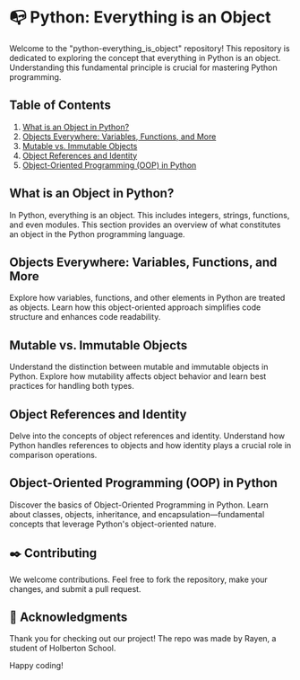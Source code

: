 # :mailbox_with_no_mail: Python: Everything is an Object

Welcome to the "python-everything_is_object" repository! This repository is dedicated to exploring the concept that everything in Python is an object. Understanding this fundamental principle is crucial for mastering Python programming.

## Table of Contents

1. [What is an Object in Python?](#what-is-an-object-in-python)
2. [Objects Everywhere: Variables, Functions, and More](#objects-everywhere-variables-functions-and-more)
3. [Mutable vs. Immutable Objects](#mutable-vs-immutable-objects)
4. [Object References and Identity](#object-references-and-identity)
5. [Object-Oriented Programming (OOP) in Python](#object-oriented-programming-oop-in-python)

## What is an Object in Python?

In Python, everything is an object. This includes integers, strings, functions, and even modules. This section provides an overview of what constitutes an object in the Python programming language.

## Objects Everywhere: Variables, Functions, and More

Explore how variables, functions, and other elements in Python are treated as objects. Learn how this object-oriented approach simplifies code structure and enhances code readability.

## Mutable vs. Immutable Objects

Understand the distinction between mutable and immutable objects in Python. Explore how mutability affects object behavior and learn best practices for handling both types.

## Object References and Identity

Delve into the concepts of object references and identity. Understand how Python handles references to objects and how identity plays a crucial role in comparison operations.

## Object-Oriented Programming (OOP) in Python

Discover the basics of Object-Oriented Programming in Python. Learn about classes, objects, inheritance, and encapsulation—fundamental concepts that leverage Python's object-oriented nature.

## :black_nib: Contributing

We welcome contributions. Feel free to fork the repository, make your changes, and submit a pull request.

## :full_moon_with_face: Acknowledgments

Thank you for checking out our project!
The repo was made by Rayen, a student of Holberton School.

Happy coding!